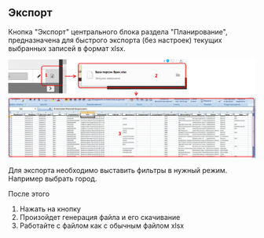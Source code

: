 ## Экспорт

Кнопка "Экспорт" центрального блока раздела "Планирование", предназначена для быстрого экспорта (без настроек) текущих выбранных записей в формат xlsx.

![](../images/rep-planning-central-block-export.png)

Для экспорта необходимо выставить фильтры в нужный режим.
Например выбрать город.

После этого
  1. Нажать на кнопку
  2. Произойдет генерация файла и его скачивание
  3. Работайте с файлом как с обычным файлом xlsx
